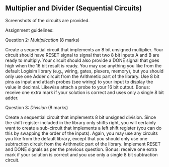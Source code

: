 Multiplier and Divider (Sequential Circuits)
---
Screenshots of the circuits are provided. 

Assignment guidelines: 

Question 2: *Multiplication* (8 marks)

Create a sequential circuit that implements an 8 bit unsigned multiplier. Your circuit should have
RESET signal to signal that two 8 bit inputs A and B are ready to multiply. Your circuit should
also provide a DONE signal that goes high when the 16 bit result is ready. You may use anything
you like from the default Logisim library (e.g., wiring, gates, plexers, memory), but you should only
use one Adder circuit from the Arithmetic part of the library. Use 8 bit pins as input and attach
probes (see wiring) to your input to display the value in decimal. Likewise attach a probe to your
16 bit output. Bonus: receive one extra mark if your solution is correct and uses only a single 8 bit
adder.

Question 3: *Division* (8 marks)

Create a sequential circuit that implements 8 bit unsigned division. Since the shift register included
in the library only shifts right, you will certainly want to create a sub-circuit that implements a
left shift register (you can do this by swapping the order of the inputs). Again, you may use any
circuits you like from the default library, except that you should only use one subtraction circuit
from the Arithmetic part of the library. Implement RESET and DONE signals as per the previous
question. Bonus: receive one extra mark if your solution is correct and you use only a single 8 bit
subtraction circuit.
